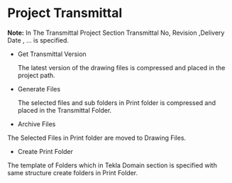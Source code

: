 # Project Transmittal

**Note:** In The Transmittal Project Section Transmittal No, Revision ,Delivery Date , ... is specified.

* Get Transmittal Version

    The latest version of the drawing files is compressed and placed in the project path.
    
 * Generate Files

    The selected files and sub folders in Print folder is compressed and placed in the Transmittal Folder.

  * Archive Files

   The Selected Files in Print folder are moved to Drawing Files.

   * Create Print Folder

   The template of Folders which in Tekla Domain section is specified  with same structure create folders  in Print Folder.





